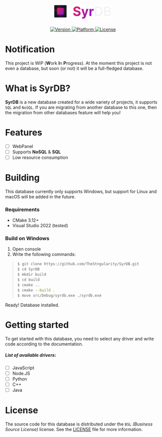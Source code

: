 <h1 align="center">
    <img alt="Logo" src="./images/logo.svg" height="45px">
</h1>

<p align="center">
    <a href="https://github.com/TheStngularity/SyrDB">
        <img alt="Version" src="https://img.shields.io/github/v/release/TheStngularity/SyrDB?color=EF2152&label=Version">
    </a>
    <a href="https://github.com/TheStngularity/SyrDB">
        <img alt="Platform" src="https://img.shields.io/static/v1?label=Platform&message=Win32&color=EF2152">
    </a>
    <a href="https://github.com/TheStngularity/SyrDB">
        <img alt="License" src="https://img.shields.io/github/license/TheStngularity/SyrDB?color=EF2152&label=License">
    </a>
</p>

<!--<p align="center">
    <a href="https://github.com/TheStngularity/SyrDB">
        <img alt="Discord" src="https://img.shields.io/discord/985496664196382761?color=5865F2&label=&logo=discord&logoColor=F2F2F2">
    </a>
</p>-->

<h1>Notification</h1>
This project is WIP (<strong>W</strong>ork <strong>I</strong>n <strong>P</strong>rogress). At the moment this project is not even a database, but soon (or not) it will be a full-fledged database.

<h1>What is SyrDB?</h1>
<strong>SyrDB</strong> is a new database created for a wide variety of projects, it supports <code>SQL</code> and <code>NoSQL</code>. If you are migrating from another database to this one, then the migration from other databases feature will help you!

<h1>Features</h1>

- [ ] WebPanel
- [ ] Supports **NoSQL** & **SQL**
- [ ] Low resource consumption

<h1>Building</h1>
This database currently only supports Windows, but support for Linux and macOS will be added in the future.

<h3>Requirements</h3>

- CMake 3.12+
- Visual Studio 2022 (tested)

<h3>Build on Windows</h3>

1. Open console
2. Write the following commands:
> ```sh
> $ git clone https://github.com/TheStngularity/SyrDB.git
> $ cd SyrDB
> $ mkdir build
> $ cd build
> $ cmake ..
> $ cmake --build .
> $ move src/Debug/syrdb.exe ./syrdb.exe
> ```

Ready! Database installed.

<h1>Getting started</h1>
To get started with this database, you need to select any driver and write code according to the documentation.

<h5>List of available drivers:</h5>

- [ ] JavaScript
- [ ] Node.JS
- [ ] Python
- [ ] C++
- [ ] Java

<h1>License</h1>
The source code for this database is distributed under the <code>BSL</code> <em>(Business Source License)</em> license. See the <a href="./LICENSE">LICENSE</a> file for more information.
